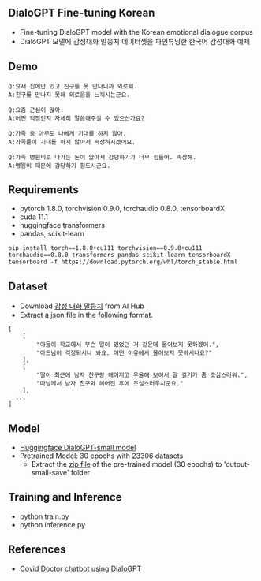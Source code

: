 ## DialoGPT Fine-tuning Korean

- Fine-tuning DialoGPT model with the Korean emotional dialogue corpus
- DialoGPT 모델에 감성대화 말뭉치 데이터셋을 파인튜닝한 한국어 감성대화 예제

## Demo

```
Q:요새 집에만 있고 친구를 못 만나니까 외로워.
A:친구를 만나지 못해 외로움을 느끼시는군요.
```

```
Q:요즘 근심이 많아.
A:어떤 걱정인지 자세히 말씀해주실 수 있으신가요?
```

```
Q:가족 중 아무도 나에게 기대를 하지 않아.
A:가족들이 기대를 하지 않아서 속상하시겠어요.
```

```
Q:가족 병원비로 나가는 돈이 많아서 감당하기가 너무 힘들어. 속상해.
A:병원비 때문에 감당하기 힘드시군요.
```

## Requirements
- pytorch 1.8.0, torchvision 0.9.0, torchaudio 0.8.0, tensorboardX
- cuda 11.1
- huggingface transformers
- pandas, scikit-learn 
```
pip install torch==1.8.0+cu111 torchvision==0.9.0+cu111 torchaudio==0.8.0 transformers pandas scikit-learn tensorboardX tensorboard -f https://download.pytorch.org/whl/torch_stable.html
```

## Dataset
- Download [감성 대화 말뭉치](https://www.aihub.or.kr/aihubdata/data/view.do?currMenu=115&topMenu=100&aihubDataSe=realm&dataSetSn=86) from AI Hub
- Extract a json file in the following format.

```
[
	[
		"아들이 학교에서 무슨 일이 있었던 거 같은데 물어보지 못하겠어.",
		"아드님이 걱정되시나 봐요. 어떤 이유에서 물어보지 못하시나요?"
	],
	[
		"딸이 최근에 남자 친구랑 헤어지고 우울해 보여서 말 걸기가 좀 조심스러워.",
		"따님께서 남자 친구와 헤어진 후에 조심스러우시군요."
	],
  ...
]
```


## Model

- [Huggingface DialoGPT-small model](https://huggingface.co/microsoft/DialoGPT-small)
- Pretrained Model: 30 epochs with 23306 datasets
  - Extract the [zip file](https://drive.google.com/file/d/1UKla8084kkSZZkIbREN4q2LYjCR0hcnk/view?usp=share_link) of the pre-trained model (30 epochs) to 'output-small-save' folder

## Training and Inference

- python train.py
- python inference.py

## References

- [Covid Doctor chatbot using DialoGPT](https://github.com/rushic24/DialoGPT-Finetune)
